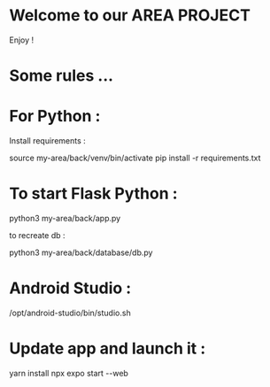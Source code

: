 # Welcome to our AREA PROJECT

Enjoy !

# Some rules ...

# For Python :

Install requirements :

source my-area/back/venv/bin/activate
pip install -r requirements.txt

# To start Flask Python :

python3 my-area/back/app.py

to recreate db :

python3 my-area/back/database/db.py

# Android Studio :

/opt/android-studio/bin/studio.sh

# Update app and launch it :

yarn install
npx expo start --web
